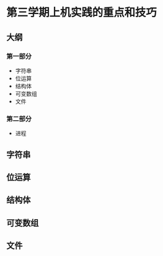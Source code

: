 # 第三学期上机实践的重点和技巧
## 大纲
### 第一部分
* 字符串
* 位运算
* 结构体
* 可变数组
* 文件
### 第二部分
* 进程


## 字符串

## 位运算

## 结构体

## 可变数组

## 文件